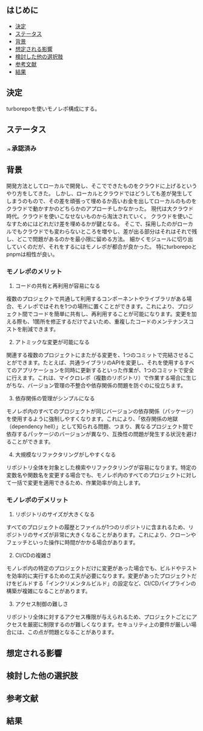 ## はじめに

- [決定](#決定)
- [ステータス](#ステータス)
- [背景](#背景)
- [想定される影響](#想定される影響)
- [検討した他の選択肢](#検討した他の選択肢)
- [参考文献](#参考文献)
- [結果](#結果)

## 決定

turborepoを使いモノレポ構成にする。

## ステータス

### <img src="https://raw.githubusercontent.com/FortAwesome/Font-Awesome/refs/heads/6.x/svgs/regular/circle-check.svg" width="10" alt="承認済み" /> 承認済み

## 背景

開発方法としてローカルで開発し、そこでできたものをクラウドに上げるというやり方をしてきた。
しかし、ローカルとクラウドではどうしても差が発生してしまうのもので、その差を頑張って埋めるか高いお金を出してローカルのものをクラウドで動かすかのどちらかのアプローチしかなかった。
現代は大クラウド時代。クラウドを使いこなせないものから淘汰されていく。
クラウドを使いこなすためにはどれだけ差を埋めるかが鍵となる。
そこで、採用したのがローカルでもクラウドでも変わらないところを増やし、差が出る部分はそれはそれで残し、どこで問題があるのかを最小限に留める方法。
細かくモジュールに切り出していくのだが、それをするにはモノレポが都合が良かった。
特にturborepoとpnpmは相性が良い。

### モノレポのメリット

1. コードの共有と再利用が容易になる

複数のプロジェクトで共通して利用するコンポーネントやライブラリがある場合、モノレポではそれを1つの場所に置くことができます。これにより、プロジェクト間でコードを簡単に共有し、再利用することが可能になります。変更を加える際も、1箇所を修正するだけでよいため、重複したコードのメンテナンスコストを削減できます。

2. アトミックな変更が可能になる

関連する複数のプロジェクトにまたがる変更を、1つのコミットで完結させることができます。たとえば、共通ライブラリのAPIを変更し、それを使用するすべてのアプリケーションを同時に更新するといった作業が、1つのコミットで安全に行えます。これは、マイクロレポ（複数のリポジトリ）で作業する場合に生じがちな、バージョン管理の不整合や依存関係の問題を防ぐのに役立ちます。

3. 依存関係の管理がシンプルになる

モノレポ内のすべてのプロジェクトが同じバージョンの依存関係（パッケージ）を使用するように強制しやすくなります。これにより、「依存関係の地獄（dependency hell）」として知られる問題、つまり、異なるプロジェクト間で依存するパッケージのバージョンが異なり、互換性の問題が発生する状況を避けることができます。

4. 大規模なリファクタリングがしやすくなる

リポジトリ全体を対象とした検索やリファクタリングが容易になります。特定の変数名や関数名を変更する場合でも、モノレポ内のすべてのプロジェクトに対して一括で変更を適用できるため、作業効率が向上します。

### モノレポのデメリット

1. リポジトリのサイズが大きくなる

すべてのプロジェクトの履歴とファイルが1つのリポジトリに含まれるため、リポジトリのサイズが非常に大きくなることがあります。これにより、クローンやフェッチといった操作に時間がかかる場合があります。

2. CI/CDの複雑さ

モノレポ内の特定のプロジェクトだけに変更があった場合でも、ビルドやテストを効率的に実行するための工夫が必要になります。変更があったプロジェクトだけをビルドする「インクリメンタルビルド」の設定など、CI/CDパイプラインの構築が複雑になることがあります。

3. アクセス制御の難しさ

リポジトリ全体に対するアクセス権限が与えられるため、プロジェクトごとにアクセスを厳密に制限するのが難しくなります。セキュリティ上の要件が厳しい場合には、この点が問題となることがあります。

## 想定される影響

<!-- この変更によって、何が簡単になり、何が難しくなるか？ -->

## 検討した他の選択肢

<!-- 後から他の選択肢を考慮したか、気にする必要がないように書いておく -->

## 参考文献

<!-- この変更の参考となった資料 -->

## 結果

<!-- この変更によって、もたらされた結果を後で書き込む -->
